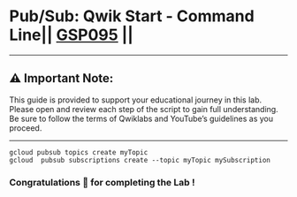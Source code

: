 # Pub/Sub: Qwik Start - Command Line|| [GSP095](https://www.cloudskillsboost.google/course_templates/705/labs/461628) ||
---
## ⚠️ **Important Note:**
This guide is provided to support your educational journey in this lab. Please open and review each step of the script to gain full understanding. Be sure to follow the terms of Qwiklabs and YouTube’s guidelines as you proceed.

---
```
gcloud pubsub topics create myTopic
gcloud  pubsub subscriptions create --topic myTopic mySubscription
```
### Congratulations 🎉 for completing the Lab !